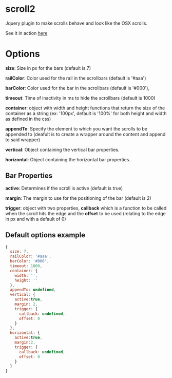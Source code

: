 # scroll2 

Jquery plugin to make scrolls behave and look like the OSX scrolls.

See it in action [here](https://rawgit.com/lcavadas/scroll2/master/scroll2.html)

# Options

<b>size</b>: Size in px for the bars (default is 7)

<b>railColor</b>: Color used for the rail in the scrollbars (default is '#aaa')

<b>barColor</b>: Color used for the bar in the scrollbars (default is '#000'),

<b>timeout</b>: Time of inactivity in ms to hide the scrollbars (default is 1000)

<b>container</b>: object with width and height functions that return the size of the container as a string (ex: '100px', default is '100%' for both height and width as defined in the css)

<b>appendTo</b>: Specify the element to which you want the scrolls to be appended to (deafult is to create a wrapper around the content and append to said wrapper)

<b>vertical</b>: Object containing the vertical bar properties.

<b>horizontal</b>: Object containing the horizontal bar properties.

## Bar Properties

<b>active</b>: Determines if the scroll is active (default is true)

<b>margin</b>: The margin to use for the positioning of the bar (default is 2)

<b>trigger</b>: object with two properties, <b>callback</b> which is a function to be called when the scroll hits the edge and the <b>offset</b> to be used (relating to the edge in px and with a default of 0)

## Default options example

```javascript
{
  size: 7,
  railColor: '#aaa',
  barColor: '#000',
  timeout: 1000,
  container: {
    width: '',
    height: ''
  },
  appendTo: undefined,
  vertical: {
    active:true,
    margin: 2,
    trigger: {
      callback: undefined,
      offset: 0
    }
  },
  horizontal: {
    active:true,
    margin:2,
    trigger: {
      callback: undefined,
      offset: 0
    }
  }
}
```
